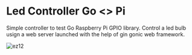 # Led Controller Go <> Pi
Simple controller to test Go Raspberry Pi GPIO library.
Control a led bulb usign a web server launched with the help of gin gonic web framework.

![ez12](https://user-images.githubusercontent.com/74359151/216821293-34ff6b9f-b276-46ed-9741-d3288e1f5b64.gif)
